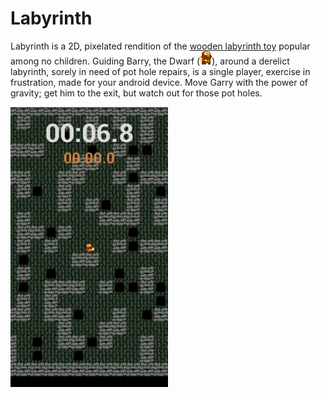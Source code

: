 # Labyrinth 

Labyrinth is a 2D, pixelated rendition of the [wooden labyrinth toy](https://www.google.co.nz/search?q=wooden+labyrinth+toy&source=lnms&tbm=isch&sa=X&ved=0ahUKEwjx_ZOphd_TAhXBlJQKHZ3mCpUQ_AUICigB&biw=1600&bih=1065) popular among no children. Guiding Barry, the Dwarf (<img title="Larry, the Dwarf" src="https://github.com/Clarksj4/Labyrinth/blob/master/app/src/main/res/drawable-nodpi/dwarf_0.png">), around a derelict labyrinth, sorely in need of pot hole repairs, is a single player, exercise in frustration, made for your android device. Move Garry with the power of gravity; get him to the exit, but watch out for those pot holes.

<img src="https://github.com/Clarksj4/Labyrinth/blob/master/LabyrinthScreenShot.jpg" align="middle" width="50%">
